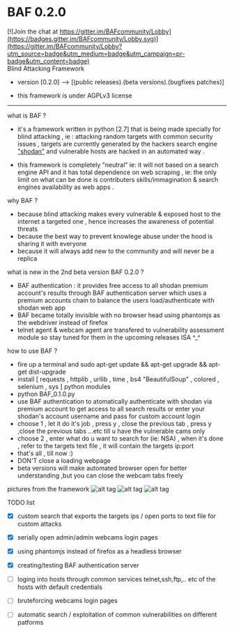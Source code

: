 # BAF 0.2.0

[![Join the chat at https://gitter.im/BAFcommunity/Lobby](https://badges.gitter.im/BAFcommunity/Lobby.svg)](https://gitter.im/BAFcommunity/Lobby?utm_source=badge&utm_medium=badge&utm_campaign=pr-badge&utm_content=badge)
<br>
Blind Attacking Framework

* version [0.2.0] --> [(public releases).(beta versions).(bugfixes patches)]

* this framework is under  AGPLv3 license 

______________________________________________________________________________________________________________________________
what is BAF ? 
* it's a framework written in python [2.7] that is being made specially for blind attacking , ie : attacking random targets with common security issues , targets are currently generated by the hackers search engine <a href="https://www.shodan.io/explore">"shodan"</a> and vulnerable hosts are hacked in an automated way .

* this framework is completely "neutral" ie: it will not based on a search engine API and it has total dependence on web scraping , ie: the only limit on what can be done is contributers skills/immagination & search engines availability as web apps .   


why BAF ? 
* because blind attacking makes every vulnerable & exposed  host to the internet a targeted one , hence increases the awareness of potential threats
* because the best way to prevent knowlege abuse under the hood is sharing it with everyone 
* because it will always add new to the community and will never be a replica 


what is new in the 2nd beta version BAF 0.2.0 ?
* BAF authentication : it provides free access to all shodan premium account's results through BAF authentication server which uses a premium accounts chain to balance the users load/authenticate with shodan web app
* BAF became totally invisible with no browser head using phantomjs as the webdriver instead of firefox 
* telnet agent & webcam agent are transfered to vulnerability assessment module so stay tuned for them in the upcoming releases ISA ^_^ 

how to use BAF ? 
* fire up a terminal and sudo apt-get update && apt-get upgrade && apt-get dist-upgrade
* install [ requests , httplib , urllib , time , bs4 "BeautifulSoup" , colored , selenium , sys ] python modules 
* python BAF_0.1.0.py
* use BAF authentication to atomatically authenticate with shodan via premium account to get access to all search results or enter your shodan's account username and pass for custom account login 
* choose 1 , let it do it's job , press y , close the previous tab , press y ,close the previous tabs ...etc till u have the vulnerable        cams only 
* choose 2 , enter what do u want to search for (ie: NSA) , when it's done , refer to the targets text file , it will contain the targets ip:port
* that's all , till now :)
* DON'T close a loading webpage 
* beta versions will make automated browser open for better understanding ,but you can close the webcam tabs freely 

pictures from the framework
![alt tag](http://www11.0zz0.com/2018/01/06/04/123383757.png)
![alt tag](http://www11.0zz0.com/2018/01/06/04/413129304.png)
![alt tag](http://www11.0zz0.com/2018/01/06/04/423115319.png)

TODO list 
- [x] custom search that exports the targets ips / open ports to text file for custom attacks  
- [x] serially open admin/admin webcams login pages 
- [x] using phantomjs instead of firefox as a headless browser
- [x] creating/testing BAF authentication server 
- [ ] loging into hosts through common services telnet,ssh,ftp,.. etc of the hosts with default credentials
- [ ] bruteforcing webcams login pages
- [ ] automatic search / exploitation of common vulnerabilities on different patforms 

